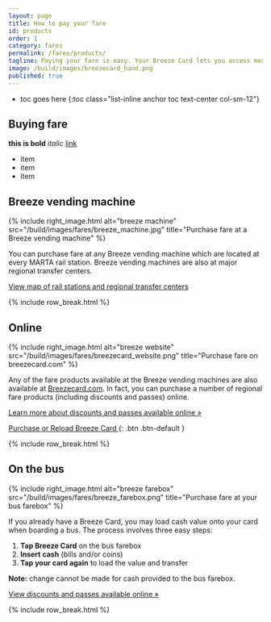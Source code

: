 ```yaml
---
layout: page
title: How to pay your fare
id: products
order: 1
category: fares
permalink: /fares/products/
tagline: Paying your fare is easy. Your Breeze Card lets you access most of the transit in the Atlanta region.
image: /build/images/breezecard_hand.png
published: true
---
```



* toc goes here
{:toc class="list-inline anchor toc text-center col-sm-12"}

## Buying fare

**this is bold** _italic_ [link](google.com)
- item
- item
- item



## Breeze vending machine

{% include right_image.html alt="breeze machine" src="/build/images/fares/breeze_machine.jpg" title="Purchase fare at a Breeze vending machine" %}

You can purchase fare at any Breeze vending machine which are located at every MARTA rail station.  Breeze vending machines are also at major regional transfer centers. 

[<i class="fa fa-search-plus right-5"></i>View map of rail stations and regional transfer centers](/maps/interactive)

{% include row_break.html %}

## Online

{% include right_image.html alt="breeze website" src="/build/images/fares/breezecard_website.png" title="Purchase fare on breezecard.com" %}

Any of the fare products available at the Breeze vending machines are also available at [Breezecard.com](http://breezecard.com).  In fact, you can purchase a number of regional fare products (including discounts and passes) online.  

[Learn more about discounts and passes available online »](/fares/passes)

[Purchase or Reload Breeze Card <i class="fa fa-external-link"></i>](http://breezecard.com){: .btn .btn-default }

{% include row_break.html %}

## On the bus


{% include right_image.html alt="breeze farebox" src="/build/images/fares/breeze_farebox.png" title="Purchase fare at your bus farebox" %}

If you already have a Breeze Card, you may load cash value onto your card when boarding a bus.  The process involves three easy steps:

1. **Tap Breeze Card** on the bus farebox
2. **Insert cash** (bills and/or coins)
3. **Tap your card again** to load the value and transfer

**Note:** change cannot be made for cash provided to the bus farebox.

[View discounts and passes available online »](/fares/passes)

{% include row_break.html %}
